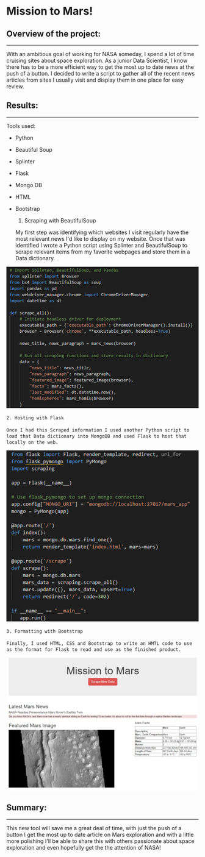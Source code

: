 # Mission to Mars!

## Overview of the project:
---
With an ambitious goal of working for NASA someday, I spend a lot of time cruising sites about space exploration. As a junior Data Scientist, I know there has to be a more efficient way to get the most up to date news at the push of a button. I decided to write a script to gather all of the recent news articles from sites I usually visit and display them in one place for easy review. 

## Results: 
---
Tools used:
-   Python
-   Beautiful Soup
-   Splinter
-   Flask
-   Mongo DB
-   HTML
-   Bootstrap


    1. Scraping with BeautifulSoup

    My first step was identifying which websites I visit regularly have the most relevant news I'd like to display on my website. Once that was identified I wrote a Python script using Splinter and BeautifulSoup to scrape relevant items from my favorite webpages and store them in a Data dictionary.
    
![scrape](./resources/scraping.PNG)

    2. Hosting with Flask
    
    Once I had this Scraped information I used another Python script to load that Data dictionary into MongoDB and used Flask to host that locally on the web.

![mongo](./resources/mongo.PNG)

    3. Formatting with Bootstrap

    Finally, I used HTML, CSS and Bootstrap to write an HMTL code to use as the format for Flask to read and use as the finished product.

![web](./resources/web.PNG) 

## Summary: 
---
This new tool will save me a great deal of time, with just the push of a button I get the most up to date article on Mars exploration and with a little more polishing I'll be able to share this with others passionate about space exploration and even hopefully get the the attention of NASA! 
